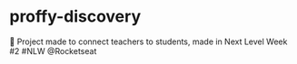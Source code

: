 # proffy-discovery
🚀 Project made to connect teachers to students, made in Next Level Week #2 #NLW @Rocketseat
